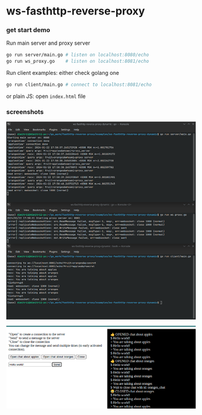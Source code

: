 # ws-fasthttp-reverse-proxy

### get start demo 
Run main server and proxy server
```sh
go run server/main.go # listen on localhost:8080/echo
go run ws_proxy.go    # listen on localhost:8081/echo
```

Run client examples: either check golang one
```sh
go run client/main.go # connect to localhost:8081/echo
```
or plain JS: open `index.html` file

### screenshots
![shot1](./screenshot1.png)

![shot2](./screenshot2.png)
